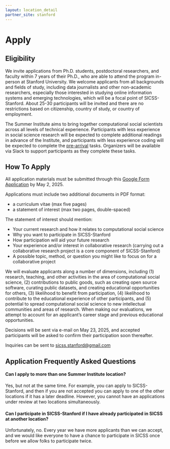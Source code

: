 ```yaml
---
layout: location_detail
partner_site: stanford
---
```


# Apply

## Eligibility

We invite applications from Ph.D. students, postdoctoral researchers, and faculty within 7 years of their Ph.D., who are able to attend the program in-person at Stanford University. We welcome applicants from all backgrounds and fields of study, including data journalists and other non-academic researchers, especially those interested in studying online information systems and emerging technologies, which will be a focal point of SICSS-Stanford. About 25-30 participants will be invited and there are no restrictions based on citizenship, country of study, or country of employment. 

The Summer Institute aims to bring together computational social scientists across all levels of technical experience. Participants with less experience in social science research will be expected to complete additional readings in advance of the Institute, and participants with less experience coding will be expected to complete the [pre-arrival](https://sicss.io/2025/stanford/pre_arrival) tasks. Organizers will be available via Slack to support participants as they complete these tasks.

## How To Apply

All application materials must be submitted through this [Google Form Application](https://forms.gle/cS3H1t8PuP9qJnKR9) by May 2, 2025. 

Applications must include two additional documents in PDF format:  
- a curriculum vitae (max five pages)  
- a statement of interest (max two pages, double-spaced)  

The statement of interest should mention:  
- Your current research and how it relates to computational social science  
- Why you want to participate in SICSS-Stanford  
- How participation will aid your future research  
- Your experience and/or interest in collaborative research (carrying out a collaborative research project is a core component of SICSS-Stanford)  
- A possible topic, method, or question you might like to focus on for a collaborative project  

We will evaluate applicants along a number of dimensions, including (1) research, teaching, and other activities in the area of computational social science, (2) contributions to public goods, such as creating open source software, curating public datasets, and creating educational opportunities for others, (3) likelihood to benefit from participation, (4) likelihood to contribute to the educational experience of other participants, and (5) potential to spread computational social science to new intellectual communities and areas of research. When making our evaluations, we attempt to account for an applicant’s career stage and previous educational opportunities.

Decisions will be sent via e-mail on May 23, 2025, and accepted participants will be asked to confirm their participation soon thereafter.

Inquiries can be sent to sicss.stanford@gmail.com

## Application Frequently Asked Questions

#### Can I apply to more than one Summer Institute location?

Yes, but not at the same time. For example, you can apply to SICSS-Stanford, and then if you are not accepted you can apply to one of the other locations if it has a later deadline. However, you cannot have an applications under review at two locations simultaneously.

#### Can I participate in SICSS-Stanford if I have already participated in SICSS at another location?

Unfortunately, no. Every year we have more applicants than we can accept, and we would like everyone to have a chance to participate in SICSS once before we allow folks to participate twice.
